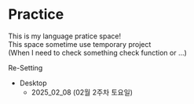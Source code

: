 # Practice

This is my language pratice space!  
This space sometime use temporary project  
(When I need to check something check function or ...)

Re-Setting
- Desktop
    - 2025_02_08 (02월 2주차 토요일)